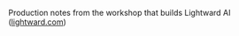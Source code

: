 Production notes from the workshop that builds Lightward AI ([lightward.com](https://lightward.com/))
